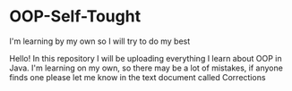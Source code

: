 # OOP-Self-Tought
I'm learning by my own so I will try to do my best


Hello! In this repository I will be uploading everything I learn about OOP in Java. 
I'm learning on my own, so there may be a lot of mistakes, if anyone finds one please let me know in the text document called Corrections
